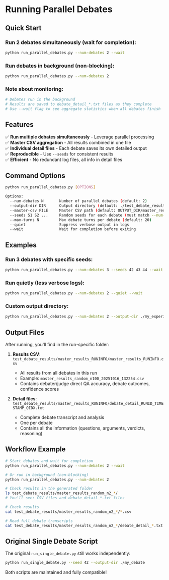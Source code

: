 # Running Parallel Debates

## Quick Start

### Run 2 debates simultaneously (wait for completion):
```bash
python run_parallel_debates.py --num-debates 2 --wait
```

### Run debates in background (non-blocking):
```bash
python run_parallel_debates.py --num-debates 2
```

### Note about monitoring:
```bash
# Debates run in the background
# Results are saved to debate_detail_*.txt files as they complete
# Use --wait flag to see aggregate statistics when all debates finish
```

## Features

✅ **Run multiple debates simultaneously** - Leverage parallel processing  
✅ **Master CSV aggregation** - All results combined in one file  
✅ **Individual detail files** - Each debate saves its own detailed output  
✅ **Reproducible** - Use `--seeds` for consistent results  
✅ **Efficient** - No redundant log files, all info in detail files  

## Command Options

```bash
python run_parallel_debates.py [OPTIONS]

Options:
  --num-debates N       Number of parallel debates (default: 2)
  --output-dir DIR      Output directory (default: ./test_debate_results)
  --master-csv FILE     Master CSV path (default: OUTPUT_DIR/master_results_summary.csv)
  --seeds S1 S2 ...     Random seeds for each debate (must match --num-debates)
  --max-turns N         Max debate turns per debate (default: 20)
  --quiet               Suppress verbose output in logs
  --wait                Wait for completion before exiting
```

## Examples

### Run 3 debates with specific seeds:
```bash
python run_parallel_debates.py --num-debates 3 --seeds 42 43 44 --wait
```

### Run quietly (less verbose logs):
```bash
python run_parallel_debates.py --num-debates 2 --quiet --wait
```

### Custom output directory:
```bash
python run_parallel_debates.py --num-debates 2 --output-dir ./my_experiments --wait
```

## Output Files

After running, you'll find in the run-specific folder:

1. **Results CSV**: `test_debate_results/master_results_RUNINFO/master_results_RUNINFO.csv`
   - All results from all debates in this run
   - Example: `master_results_random_n100_20251016_132254.csv`
   - Contains debater/judge direct QA accuracy, debate outcomes, confidence scores

2. **Detail files**: `test_debate_results/master_results_RUNINFO/debate_detail_RUNID_TIMESTAMP_QIDX.txt`
   - Complete debate transcript and analysis
   - One per debate
   - Contains all the information (questions, arguments, verdicts, reasoning)

## Workflow Example

```bash
# Start debates and wait for completion
python run_parallel_debates.py --num-debates 2 --wait

# Or run in background (non-blocking)
python run_parallel_debates.py --num-debates 2

# Check results in the generated folder
ls test_debate_results/master_results_random_n2_*/
# You'll see: CSV files and debate_detail_*.txt files

# Check results
cat test_debate_results/master_results_random_n2_*/*.csv

# Read full debate transcripts
cat test_debate_results/master_results_random_n2_*/debate_detail_*.txt
```

## Original Single Debate Script

The original `run_single_debate.py` still works independently:

```bash
python run_single_debate.py --seed 42 --output-dir ./my_debate
```

Both scripts are maintained and fully compatible!

